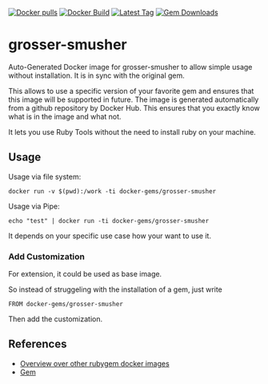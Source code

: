 [![Docker pulls](https://img.shields.io/docker/pulls/rubygem/grosser-smusher.svg)](https://hub.docker.com/r/rubygem/grosser-smusher/)
[![Docker Build](https://img.shields.io/docker/automated/rubygem/grosser-smusher.svg)](https://hub.docker.com/r/rubygem/grosser-smusher/)
[![Latest Tag](https://img.shields.io/github/tag/docker-rubygem/grosser-smusher.svg)](https://hub.docker.com/r/rubygem/grosser-smusher/)
[![Gem Downloads](https://img.shields.io/gem/dt/grosser-smusher.svg)](https://rubygems.org/gems/grosser-smusher/)
# grosser-smusher

Auto-Generated Docker image for grosser-smusher to allow simple usage without installation.
It is in sync with the original gem.

This allows to use a specific version of your favorite gem and ensures that this image will be supported in future.
The image is generated automatically from a github repository by Docker Hub.
This ensures that you exactly know what is in the image and what not.

It lets you use Ruby Tools without the need to install ruby on your machine.

## Usage

Usage via file system:

`docker run -v $(pwd):/work -ti docker-gems/grosser-smusher`

Usage via Pipe:

`echo "test" | docker run -ti docker-gems/grosser-smusher`

It depends on your specific use case how your want to use it.

### Add Customization

For extension, it could be used as base image.

So instead of struggeling with the installation of a gem, just write

`FROM docker-gems/grosser-smusher`

Then add the customization.

## References

 - [Overview over other rubygem docker images](https://github.com/thinkbot/docker-rubygem)
 - [Gem](https://rubygems.org/gems/grosser-smusher/)
